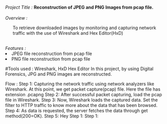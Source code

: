 <i>Project Title : </i>
     <strong>Reconstruction of JPEG and PNG Images from pcap file.</strong><br>
     <br>
<i>Overview : </i><br>
       <ol> To retrieve downloaded images by monitoring and capturing network traffic with the use of Wireshark and Hex Editor(HxD) </ol><br>
       <i>Features : </i><br>
       <li> JPEG file reconstruction from pcap file
       <li> PNG file reconstruction from pcap file

#Tools used : Wireshark, HxD Hex Editor
In this project, by using Digital Forensics, JPG and PNG images are reconstructed.

Flow :
Step 1: Capturing the network traffic using network analyzers like Wireshark. 
        At this point, we get packet capture(pcap) file. Here the file has extension .pcapng
Step 2: After successful packet capturing, load the pcap file in Wireshark.
Step 3: Now, Wireshark loads the captured data.
        Set the filter to HTTP traffic to know more about the data that has been browsed.
Step 4: As data is requested, the server fetches the data through get method(200=OK).
Step 5: Hey 
Step 1:
Step 1:
